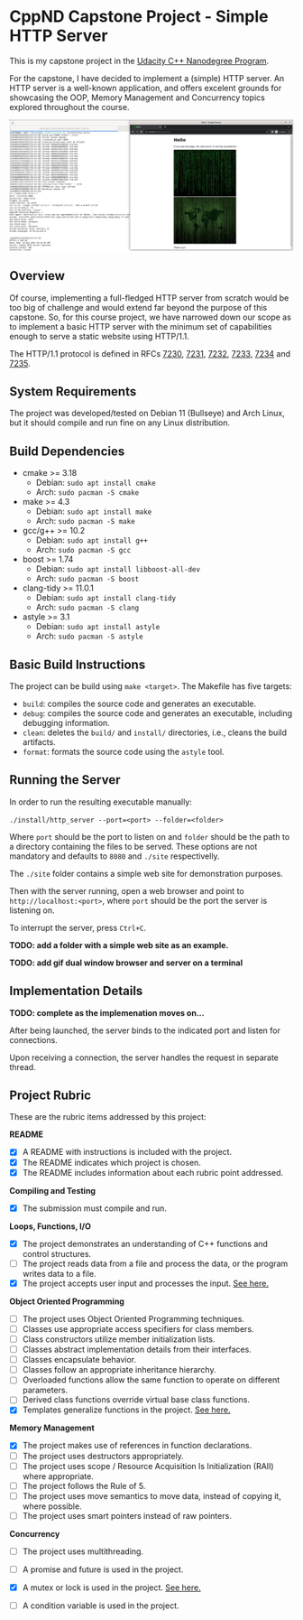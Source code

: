 # CppND Capstone Project - Simple HTTP Server

This is my capstone project in the [Udacity C++ Nanodegree Program](https://www.udacity.com/course/c-plus-plus-nanodegree--nd213). 

For the capstone, I have decided to implement a (simple) HTTP server.  An HTTP server is a well-known application, and offers excelent grounds for showcasing the OOP, Memory Management and Concurrency topics explored throughout the course.


![Screenshot](http_server.png)

## Overview

Of course, implementing a full-fledged HTTP server from scratch would be too big of challenge and would extend far beyond the purpose of this capstone. 
So, for this course project, we have narrowed down our scope as to implement a basic HTTP server with the minimum set of capabilities enough to serve a static website using HTTP/1.1.

The HTTP/1.1 protocol is defined in RFCs [7230](http://www.rfc-editor.org/info/rfc7230), [7231](http://www.rfc-editor.org/info/rfc7231), 
[7232](http://www.rfc-editor.org/info/rfc7232), [7233](http://www.rfc-editor.org/info/rfc7233), 
[7234](http://www.rfc-editor.org/info/rfc7234) and [7235](http://www.rfc-editor.org/info/rfc7235).


## System Requirements

The project was developed/tested on Debian 11 (Bullseye) and Arch Linux, but it should compile and run fine on any Linux distribution.

## Build Dependencies 

* cmake >= 3.18
  * Debian: `sudo apt install cmake`
  * Arch: `sudo pacman -S cmake`
* make >= 4.3 
  * Debian: `sudo apt install make`
  * Arch: `sudo pacman -S make`
* gcc/g++ >= 10.2
  * Debian: `sudo apt install g++`
  * Arch: `sudo pacman -S gcc`
* boost >= 1.74
  * Debian: `sudo apt install libboost-all-dev`
  * Arch: `sudo pacman -S boost`
* clang-tidy >= 11.0.1
  * Debian: `sudo apt install clang-tidy`
  * Arch: `sudo pacman -S clang`
* astyle >= 3.1
  * Debian: `sudo apt install astyle`
  * Arch: `sudo pacman -S astyle`  

## Basic Build Instructions

The project can be build using `make <target>`.  The Makefile has five targets:

* `build`: compiles the source code and generates an executable.
* `debug`: compiles the source code and generates an executable, including debugging information.
* `clean`: deletes the `build/` and `install/`  directories, i.e., cleans the build artifacts.
* `format`: formats the source code using the `astyle` tool.


## Running the Server

In order to run the resulting executable manually: 

`./install/http_server --port=<port> --folder=<folder>` 

Where `port` should be the port to listen on and `folder` should be the path to a directory containing the files to be served.  These options are not mandatory and defaults to `8080` and `./site` respectivelly.

The `./site` folder contains a simple web site for demonstration purposes.

Then with the server running, open a web browser and point to `http://localhost:<port>`, where  `port` should be the port the server is listening on.

To interrupt the server, press `Ctrl+C`.

**TODO: add a folder with a simple web site as an example.**

**TODO: add gif dual window browser and server on a terminal**


## Implementation Details

**TODO: complete as the implemenation moves on...**

After being launched, the server binds to the indicated port and listen for connections.

Upon receiving a connection, the server handles the request in separate thread.

## Project Rubric

These are the rubric items addressed by this project:

**README**

- [x] A README with instructions is included with the project.
- [x] The README indicates which project is chosen.
- [x] The README includes information about each rubric point addressed. 

**Compiling and Testing**
- [x] The submission must compile and run.

**Loops, Functions, I/O**
- [x] The project demonstrates an understanding of C++ functions and control structures.
- [ ] The project reads data from a file and process the data, or the program writes data to a file.
- [x] The project accepts user input and processes the input. [See here.](https://github.com/pragmaerror/CppND-Capstone/blob/cb81708dc54448534d03638e35b77e54242a2aca/src/app/main.cpp#L20)

**Object Oriented Programming**
- [ ] The project uses Object Oriented Programming techniques.
- [ ] Classes use appropriate access specifiers for class members.
- [ ] Class constructors utilize member initialization lists.
- [ ] Classes abstract implementation details from their interfaces.
- [ ] Classes encapsulate behavior.
- [ ] Classes follow an appropriate inheritance hierarchy.
- [ ] Overloaded functions allow the same function to operate on different parameters.
- [ ] Derived class functions override virtual base class functions.
- [x] Templates generalize functions in the project. [See here.](https://github.com/pragmaerror/CppND-Capstone/blob/cb81708dc54448534d03638e35b77e54242a2aca/src/lib/logger/logger.hpp#L35)

**Memory Management**
- [x] The project makes use of references in function declarations.
- [ ] The project uses destructors appropriately.
- [ ] The project uses scope / Resource Acquisition Is Initialization (RAII) where appropriate.
- [ ] The project follows the Rule of 5.
- [ ] The project uses move semantics to move data, instead of copying it, where possible.
- [ ] The project uses smart pointers instead of raw pointers.

**Concurrency**
- [ ] The project uses multithreading.
- [ ] A promise and future is used in the project.
- [x] A mutex or lock is used in the project. [See here.](https://github.com/pragmaerror/CppND-Capstone/blob/cb81708dc54448534d03638e35b77e54242a2aca/src/lib/logger/logger.hpp#L38)
- [ ] A condition variable is used in the project.








  






